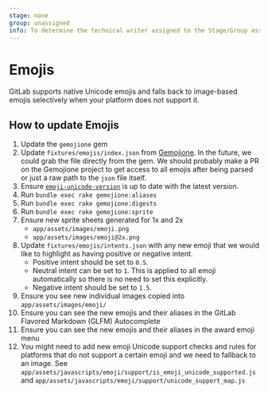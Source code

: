 ```yaml
---
stage: none
group: unassigned
info: To determine the technical writer assigned to the Stage/Group associated with this page, see https://about.gitlab.com/handbook/product/ux/technical-writing/#assignments
---
```


# Emojis

GitLab supports native Unicode emojis and falls back to image-based emojis selectively
when your platform does not support it.

## How to update Emojis

 1. Update the `gemojione` gem
 1. Update `fixtures/emojis/index.json` from [Gemojione](https://github.com/bonusly/gemojione/blob/master/config/index.json).
    In the future, we could grab the file directly from the gem.
    We should probably make a PR on the Gemojione project to get access to
    all emojis after being parsed or just a raw path to the `json` file itself.
 1. Ensure [`emoji-unicode-version`](https://www.npmjs.com/package/emoji-unicode-version)
    is up to date with the latest version.
 1. Run `bundle exec rake gemojione:aliases`
 1. Run `bundle exec rake gemojione:digests`
 1. Run `bundle exec rake gemojione:sprite`
 1. Ensure new sprite sheets generated for 1x and 2x
    - `app/assets/images/emoji.png`
    - `app/assets/images/emoji@2x.png`
 1. Update `fixtures/emojis/intents.json` with any new emoji that we would like to highlight as having positive or negative intent.
    - Positive intent should be set to `0.5`.
    - Neutral intent can be set to `1`. This is applied to all emoji automatically so there is no need to set this explicitly.
    - Negative intent should be set to `1.5`.
 1. Ensure you see new individual images copied into `app/assets/images/emoji/`
 1. Ensure you can see the new emojis and their aliases in the GitLab Flavored Markdown (GLFM) Autocomplete
 1. Ensure you can see the new emojis and their aliases in the award emoji menu
 1. You might need to add new emoji Unicode support checks and rules for platforms
    that do not support a certain emoji and we need to fallback to an image.
    See `app/assets/javascripts/emoji/support/is_emoji_unicode_supported.js`
    and `app/assets/javascripts/emoji/support/unicode_support_map.js`
